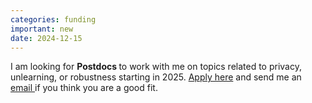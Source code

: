 ```yaml
---
categories: funding
important: new
date: 2024-12-15
---
```


 I am looking for <strong> Postdocs </strong> to work with me on
 topics related to privacy, unlearning, or robustness starting in
 2025. <a href="https://employment.ku.dk/all-vacancies/?show=162772">
 Apply here</a> and send me
 an <a href="mailto:amsa@di.ku.dk"> email </a> if you think you are a good fit.
